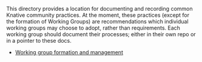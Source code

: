 
This directory provides a location for documenting and recording common Knative
community practices. At the moment, these practices (except for the formation of
Working Groups) are recommendations which individual working groups may choose
to adopt, rather than requirements. Each working group should document their
processes; either in their own repo or in a pointer to these docs.

- [Working group formation and management](./WORKING-GROUP-PROCESSES.md)

<!-- TODO(argent/eallred): Add recommended process for:

- Issue triage and milestone management
- Feature management
- Experimental features
- Alpha/beta/GA maturity

-->
